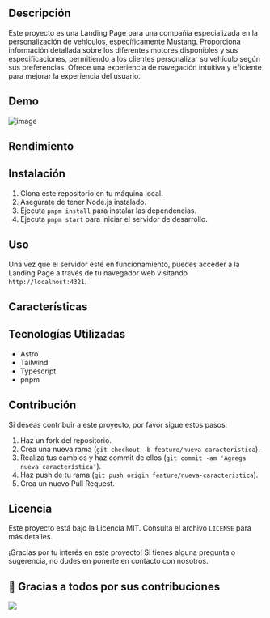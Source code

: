 ## Descripción

Este proyecto es una Landing Page para una compañía especializada en la personalización de vehículos, específicamente Mustang. Proporciona información detallada sobre los diferentes motores disponibles y sus especificaciones, permitiendo a los clientes personalizar su vehículo según sus preferencias. Ofrece una experiencia de navegación intuitiva y eficiente para mejorar la experiencia del usuario.

## Demo
![image](https://github.com/Casadjes/Vehicle-Company-Homepage/assets/115717042/6829fd68-355b-4af3-abfe-7436835e9dca)

## Rendimiento

## Instalación

1. Clona este repositorio en tu máquina local.
2. Asegúrate de tener Node.js instalado.
3. Ejecuta `pnpm install` para instalar las dependencias.
4. Ejecuta `pnpm start` para iniciar el servidor de desarrollo.

## Uso

Una vez que el servidor esté en funcionamiento, puedes acceder a la Landing Page a través de tu navegador web visitando `http://localhost:4321`.

## Características

## Tecnologías Utilizadas

- Astro
- Tailwind
- Typescript
- pnpm

## Contribución

Si deseas contribuir a este proyecto, por favor sigue estos pasos:

1. Haz un fork del repositorio.
2. Crea una nueva rama (`git checkout -b feature/nueva-caracteristica`).
3. Realiza tus cambios y haz commit de ellos (`git commit -am 'Agrega nueva característica'`).
4. Haz push de tu rama (`git push origin feature/nueva-caracteristica`).
5. Crea un nuevo Pull Request.

## Licencia

Este proyecto está bajo la Licencia MIT. Consulta el archivo `LICENSE` para más detalles.

¡Gracias por tu interés en este proyecto! Si tienes alguna pregunta o sugerencia, no dudes en ponerte en contacto con nosotros.

## 👏 Gracias a todos por sus contribuciones

<img align="left" src="https://contributors-img.web.app/image?repo=Lostovayne/Vehicle-Company-Homepage"/>

